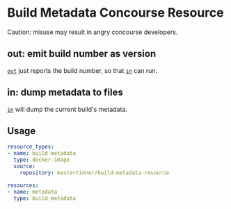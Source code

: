 # Build Metadata Concourse Resource

Caution: misuse may result in angry concourse developers.

## out: emit build number as version

[`out`](out) just reports the build number, so that [`in`](in) can run.

## in: dump metadata to files

[`in`](in) will dump the current build's metadata.

## Usage

```yaml
resource_types:
- name: build-metadata
  type: docker-image
  source:
    repository: mastertinner/build-metadata-resource

resources:
- name: metadata
  type: build-metadata
```
